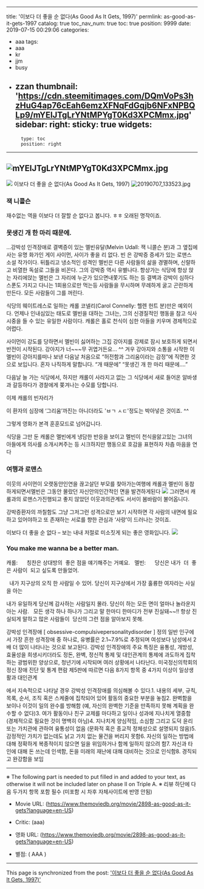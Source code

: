 
---
title: '이보다 더 좋을 순 없다(As Good As It Gets, 1997)'
permlink: as-good-as-it-gets-1997
catalog: true
toc_nav_num: true
toc: true
position: 9999
date: 2019-07-15 00:29:06
categories:
- aaa
tags:
- aaa
- kr
- jjm
- busy
- zzan
thumbnail: 'https://cdn.steemitimages.com/DQmVoPs3hzHuG4ap76cEah6emzXFNqFdGqjb6NFxNPBQLp9/mYEIJTgLrYNtMPYgT0Kd3XPCMmx.jpg'
sidebar:
    right:
        sticky: true
widgets:
    -
        type: toc
        position: right
---


![mYEIJTgLrYNtMPYgT0Kd3XPCMmx.jpg](https://cdn.steemitimages.com/DQmVoPs3hzHuG4ap76cEah6emzXFNqFdGqjb6NFxNPBQLp9/mYEIJTgLrYNtMPYgT0Kd3XPCMmx.jpg)
---
![](https://cdn.steemitimages.com/DQmNj2YDrNs4UjM7QFBQdQ5KaMZDFdixXehs8LVYX4uHF1Y/image.png)
이보다 더 좋을 순 없다(As Good As It Gets, 1997)
![20190707_133523.jpg](https://cdn.steemitimages.com/DQmbf6M5oj11SoX6yBiKCwVdXZ2iP2RTbmZ45j14wnKsdSE/20190707_133523.jpg)

### 잭 니콜슨
재수없는 역을 이보다 더 잘할 순 없다고 봅니다. ㅎㅎ 오래된 명작이죠. 

### 못생긴 개 한 마리 때문에.
...강박성 인격장애로 결벽증이 있는 멜빈유달(Melvin Udall: 잭 니콜슨 분)과 그 옆집에 사는 유명 화가인 게이 사이먼, 사이가 좋을 리 없다. 빈 은 강박증 증세가 있는 로맨스 소설 작가이다. 뒤틀리고 냉소적인 성격인 멜빈은 다른 사람들의 삶을 경멸하며, 신랄하고 비열한 독설로 그들을 비꼰다. 그의 강박증 역시 유별나다. 항상가는 식당에 항상 앉는 자리에앉는 멜빈은 그 자리에 누군가 있으면내쫓기도 하는 등 결벽과 강박이 심하다스푼도 가지고 다니는 1회용으로만 먹는등 사람들을 무시하며  무례하게 굴고 곤란하게 만든다. 모든 사람들이 그를 꺼린다. 


식당의 웨이트레스로 일하는 캐롤 코넬리(Carol Connelly: 헬렌 헌트 분)만은 예외이다. 언제나 인내심있는 태도로 멜빈을 대하는 그녀는, 그의 신경질적인 행동을 참고 식사 시중을 들 수 있는 유일한 사람이다. 캐롤은 홀로 천식이 심한 아들을 키우며 경제적으로 어렵다. 


사이먼이 강도를 당하면서 멜빈이 싫어하는 그집 강아지를 강제로 잠시 보호하게 되면서 반전이 시작된다. 
강아지가 너~~~무 귀엽거든요... ^^
겨우 강아지와 소통을 시작한 이 멜빈이 강아지를떠나 보낸  다음날 처음으로 “허전함과 그리움이라는 감정”에 직면한 것으로 보입니다. 
혼자 나직하게 말합니다. 
“개 때문에” “못생긴 개 한 마리 때문에....”

다음날 늘 가는 식당에서, 하지만 캐롤이 사라지고 없는 그 식당에서 새로 들어온 알바생과 갈등하다가 경찰에게 쫒겨나는 수모를 당합니다.

이제 캐롤의 빈자리가 

이 환자의 심장에 ‘그리움’까진는 아니더라도 'ㅂㄱ ㅅㄷ'정도는 박아넣은 것이죠. ^^

그렇게 영화가 본격 훈훈모드로 넘어갑니다.  

식당을 그만 둔 캐롤은 멜빈에게 냉담한 반응을 보이고 멜빈이 천식을앓고있는 그녀의 아들에게 의사를 소개시켜주는 등 시크하지만 행동으로 호감을 표현하자  차츰 마음을 연다

### 여행과 로맨스
이웃의 사이먼이 오랫동안인연을 끊고살던 부모를 찾아가는여행에 캐롤과 멜빈이 동참하게되면서멜빈은 그동안 몰랐던 자신안의인간적인 면을 발견하게된다
![](https://cdn.steemitimages.com/DQmSrAJj4rQJhnYg8sgVf3PPbc2qn7tXcn7JEQsGSkPE4U9/image.png)
그러면서 캐롤과의 로맨스가진행되고 좋지 않았던 이웃과의관계도 서서이 
봄바람이 불어옵니다.

강박증환자의 까칠함도 그냥 그저그런 성격으로만 보기 시작하면 각 사람의 내면에 필요하고 있어야하고 또 존재하는 서로를 향한 관심과 ‘사랑’이 드러나는 것이죠.

이보다 더 좋을 순 없다 – 보는 내내 저절로 미소짓게 되는 좋은 영화입니다. 
![](https://cdn.steemitimages.com/DQmZtDcz7ou7bwZ6Y5kcwaJ8fB2i71bNaQkSp69ivxcgksS/image.png)
### You make me wanna be a better man.
캐롤:      칭찬은 상대방의  좋은 점을 얘기해주는 거예요.
 
멜빈:      당신은 내가  더  좋은 사람이  되고 싶도록 만들었어.
       

 
내가 지구상의 오직 한 사람일 수 있어.
당신이 지구상에서 가장 훌륭한 여자라는 사실을 아는

내가 유일하게 당신께 감사하는 사람일지 몰라.
당신이 하는 모든 면이 얼마나 놀라운지 아는 사람.
 
모든 생각 하나 하나가
그리고 말 한마디 한마디가 전부 진실돼~~!!
항상 진실되게 말하고
많은 사람들이  당신의 그런 점을 알아보지 못해.


강박성 인격장애
[ obsessive-compulsivepersonalitydisorder ] 
정의
일반 인구에서 가장 흔한 성격장애 중 하나로, 유병률은 2.1~7.9%로 추정되며 여성보다 남성에서 2배 더 많이 나타나는 것으로 보고된다. 강박성 인격장애의 주요 특징은 융통성, 개방성, 효율성을 희생시키더라도 정돈, 완벽, 정신적 통제 및 대인관계의 통제에 과도하게 집착하는 광범위한 양상으로, 청년기에 시작되며 여러 상황에서 나타난다. 미국정신의학회의 정신 장애 진단 및 통계 편람 제5판에 따르면 다음 8가지 항목 중 4가지 이상이 일상생활과 대인관계

에서 지속적으로 나타날 경우 강박성 인격장애를 의심해볼 수 있다.1. 내용의 세부, 규칙, 목록, 순서, 조직 혹은 스케줄에 집착되어 있어 활동의 중요한 부분을 놓침2. 완벽함을 보이나 이것이 일의 완수를 방해함 (예, 자신의 완벽한 기준을 만족하지 못해 계획을 완수할 수 없다)3. 여가 활동이나 친구 교제를 마다하고 일이나 성과에 지나치게 열중함 (경제적으로 필요한 것이 명백히 아님)4. 지나치게 양심적임, 소심함 그리고 도덕 윤리 또는 가치관에 관하여 융통성이 없음 (문화적 혹은 종교적 정체성으로 설명되지 않음)5. 감정적인 가치가 없는데도 낡고 가치 없는 물건을 버리지 못함6. 자신의 일하는 방법에 대해 정확하게 복종적이지 않으면 일을 위임하거나 함께 일하지 않으려 함7. 자신과 타인에 대해 돈 쓰는데 인색함, 돈을 미래의 재난에 대해 대비하는 것으로 인식함8. 경직되고 완강함을 보임




---
※ The following part is needed to put filled in and added to your text, as otherwise it will not be included later on phase II on Triple A.
※ 리뷰 하단에 다음 두가지 항목 포함 필수 (미포함 시 차후 자체사이트에 반영 안됨)

* Movie URL: (https://www.themoviedb.org/movie/2898-as-good-as-it-gets?language=en-US)
* Critic: (aaa)

* 영화 URL: (https://www.themoviedb.org/movie/2898-as-good-as-it-gets?language=en-US)
* 별점: ( AAA )

- - -

This page is synchronized from the post: ['이보다 더 좋을 순 없다(As Good As It Gets, 1997)'](https://steemit.com/@raah/as-good-as-it-gets-1997)
